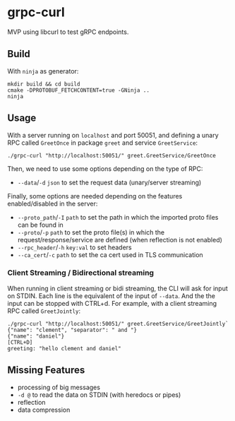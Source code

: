 # grpc-curl

MVP using libcurl to test gRPC endpoints.

## Build

With `ninja` as generator:

```shell
mkdir build && cd build
cmake -DPROTOBUF_FETCHCONTENT=true -GNinja ..
ninja
```

## Usage

With a server running on `localhost` and port 50051, and defining a unary RPC called `GreetOnce` in package `greet` and service `GreetService`:

`./grpc-curl "http://localhost:50051/" greet.GreetService/GreetOnce`

Then, we need to use some options depending on the type of RPC:

- `--data`/`-d` `json` to set the request data (unary/server streaming)

Finally, some options are needed depending on the features enabled/disabled in the server:

- `--proto_path`/`-I` `path` to set the path in which the imported proto files can be found in
- `--proto`/`-p` `path` to set the proto file(s) in which the request/response/service are defined (when reflection is not enabled)
- `--rpc_header`/`-h` `key:val` to set headers
- `--ca_cert`/`-c` `path` to set the ca cert used in TLS communication

### Client Streaming / Bidirectional streaming

When running in client streaming or bidi streaming, the CLI will ask for input on STDIN. Each line is the equivalent of the input of `--data`. And the the input can be stopped with CTRL+d. For example, with a client streaming RPC called `GreetJointly`:

```shell
./grpc-curl "http://localhost:50051/" greet.GreetService/GreetJointly`
{"name": "clement", "separator": " and "}
{"name": "daniel"}
[CTRL+D]
greeting: "hello clement and daniel"
```

## Missing Features

- processing of big messages
- `-d @` to read the data on STDIN (with heredocs or pipes)
- reflection
- data compression
